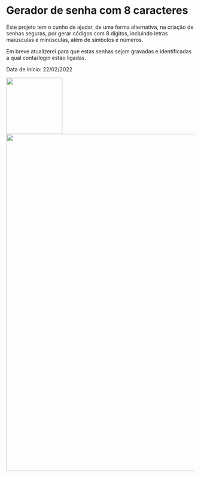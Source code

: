 # Gerador de senha com 8 caracteres
Este projeto tem o cunho de ajudar, de uma forma alternativa, na criação de senhas seguras, por gerar códigos com 8 dígitos, incluindo letras maiúsculas e minúsculas, além de símbolos e números.

Em breve atualizerei para que estas senhas sejam gravadas e identificadas a qual conta/login estão ligadas.

Data de início: 22/02/2022
<div align="bottom_left">
<img src="https://user-images.githubusercontent.com/92998253/155228858-85dc1b56-9bfc-46e8-bc75-6c003aad1194.png" width="150px"/>
</div>

<div align="bottom_right">
<img src="https://user-images.githubusercontent.com/92998253/155321106-9192a8f7-ebbf-4f31-8d88-08fd2160cbd9.png" width="900px"/>
</div>